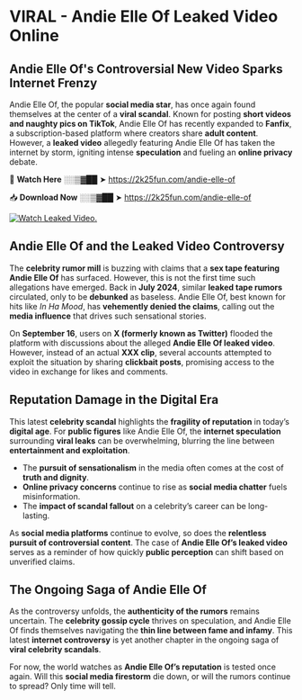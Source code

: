 # VIRAL - Andie Elle Of Leaked Video Online

## **Andie Elle Of's Controversial New Video Sparks Internet Frenzy**  

Andie Elle Of, the popular **social media star**, has once again found themselves at the center of a **viral scandal**. Known for posting **short videos and naughty pics on TikTok**, Andie Elle Of has recently expanded to **Fanfix**, a subscription-based platform where creators share **adult content**. However, a **leaked video** allegedly featuring Andie Elle Of has taken the internet by storm, igniting intense **speculation** and fueling an **online privacy** debate.  

🔴 **Watch Here** ░░▒▓██ ➤ https://2k25fun.com/andie-elle-of  

📥 **Download Now** ░░▒▓██ ➤ https://2k25fun.com/andie-elle-of  

[![Watch Leaked Video.](https://miro.medium.com/v2/resize:fit:828/format:webp/1*cilzJN44JGOrTw9NJCrNHA.gif "Watch Leaked Video")](https://2k25fun.com/andie-elle-of)

## **Andie Elle Of and the Leaked Video Controversy**  

The **celebrity rumor mill** is buzzing with claims that a **sex tape featuring Andie Elle Of** has surfaced. However, this is not the first time such allegations have emerged. Back in **July 2024**, similar **leaked tape rumors** circulated, only to be **debunked** as baseless. Andie Elle Of, best known for hits like *In Ha Mood*, has **vehemently denied the claims**, calling out the **media influence** that drives such sensational stories.  

On **September 16**, users on **X (formerly known as Twitter)** flooded the platform with discussions about the alleged **Andie Elle Of leaked video**. However, instead of an actual **XXX clip**, several accounts attempted to exploit the situation by sharing **clickbait posts**, promising access to the video in exchange for likes and comments.  

## **Reputation Damage in the Digital Era**  

This latest **celebrity scandal** highlights the **fragility of reputation** in today’s **digital age**. For **public figures** like Andie Elle Of, the **internet speculation** surrounding **viral leaks** can be overwhelming, blurring the line between **entertainment and exploitation**.  

- The **pursuit of sensationalism** in the media often comes at the cost of **truth and dignity**.  
- **Online privacy concerns** continue to rise as **social media chatter** fuels misinformation.  
- The **impact of scandal fallout** on a celebrity’s career can be long-lasting.  

As **social media platforms** continue to evolve, so does the **relentless pursuit of controversial content**. The case of **Andie Elle Of’s leaked video** serves as a reminder of how quickly **public perception** can shift based on unverified claims.  

## **The Ongoing Saga of Andie Elle Of**  

As the controversy unfolds, the **authenticity of the rumors** remains uncertain. The **celebrity gossip cycle** thrives on speculation, and Andie Elle Of finds themselves navigating the **thin line between fame and infamy**. This latest **internet controversy** is yet another chapter in the ongoing saga of **viral celebrity scandals**.  

For now, the world watches as **Andie Elle Of’s reputation** is tested once again. Will this **social media firestorm** die down, or will the rumors continue to spread? Only time will tell.